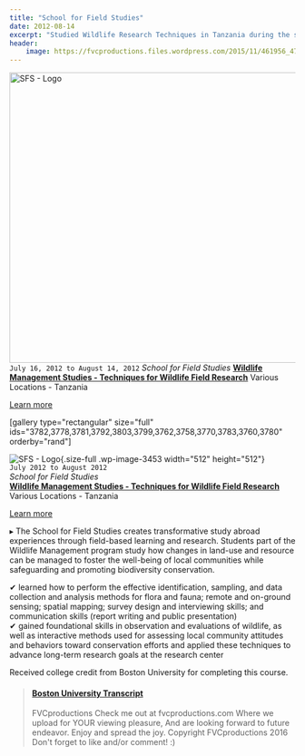 ```yaml
---
title: "School for Field Studies"
date: 2012-08-14
excerpt: "Studied Wildlife Research Techniques in Tanzania during the summer of 2012."
header:
    image: https://fvcproductions.files.wordpress.com/2015/11/461956_476846202328099_271376704_o.jpg
---
```


<img class="size-full wp-image-3453" src="https://fvcproductions.files.wordpress.com/2015/11/sfs.png" alt="SFS - Logo" width="512" height="512" />
<code>July 16, 2012 to August 14, 2012</code>
<em>School for Field Studies</em>
<strong><a title="SFS" href="https://www.fieldstudies.org/eastafrica" target="_blank" rel="noopener">Wildlife Management Studies - Techniques for Wildlife Field Research</a></strong>
Various Locations - Tanzania

<a href="https://fvcproductions.com/2013/07/28/blog-post-from-tanzania/" target="_blank" rel="noopener">Learn more</a>

[gallery type="rectangular" size="full" ids="3782,3778,3781,3792,3803,3799,3762,3758,3770,3783,3760,3780" orderby="rand"]

![SFS - Logo](https://fvcproductions.files.wordpress.com/2015/11/sfs.png){.size-full
.wp-image-3453 width="512" height="512"}\
`July 2012 to August 2012`\
*School for Field Studies*\
**[Wildlife Management Studies - Techniques for Wildlife Field
Research](https://www.fieldstudies.org/eastafrica "SFS")**\
Various Locations - Tanzania

[Learn
more](https://fvcproductions.com/2013/07/28/blog-post-from-tanzania/)

▸ The School for Field Studies creates transformative study abroad
experiences through field-based learning and research. Students part of
the Wildlife Management program study how changes in land-use and
resource can be managed to foster the well-being of local communities
while safeguarding and promoting biodiversity conservation.

✔︎ learned how to perform the effective identification, sampling, and
data collection and analysis methods for flora and fauna; remote and
on-ground sensing; spatial mapping; survey design and interviewing
skills; and communication skills (report writing and public
presentation)\
✔︎ gained foundational skills in observation and evaluations of
wildlife, as well as interactive methods used for assessing local
community attitudes and behaviors toward conservation efforts and
applied these techniques to advance long-term research goals at the
research center

Received college credit from Boston University for completing this
course.

<blockquote class="embedly-card"><h4><a href="https://www.scribd.com/doc/313099732/Boston-University-Transcript">Boston University Transcript</a></h4><p>FVCproductions Check me out at fvcproductions.com Where we upload for YOUR viewing pleasure, And are looking forward to future endeavor. Enjoy and spread the joy. Copyright FVCproductions 2016 Don't forget to like and/or comment! :)</p></blockquote>

